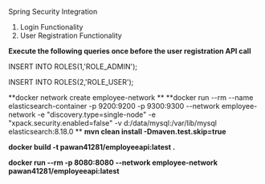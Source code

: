 Spring Security Integration

1. Login Functionality
2. User Registration Functionality

**Execute the following queries once before the user registration API call**

INSERT INTO ROLES(1,'ROLE_ADMIN');

INSERT INTO ROLES(2,'ROLE_USER');


**docker network create employee-network
**
**docker run --rm --name elasticsearch-container -p 9200:9200 -p 9300:9300 --network employee-network -e "discovery.type=single-node" -e "xpack.security.enabled=false" -v d:/data/mysql:/var/lib/mysql elasticsearch:8.18.0
**
**mvn clean install -Dmaven.test.skip=true**

**docker build -t pawan41281/employeeapi:latest .**

**docker run --rm -p 8080:8080 --network employee-network pawan41281/employeeapi:latest**
